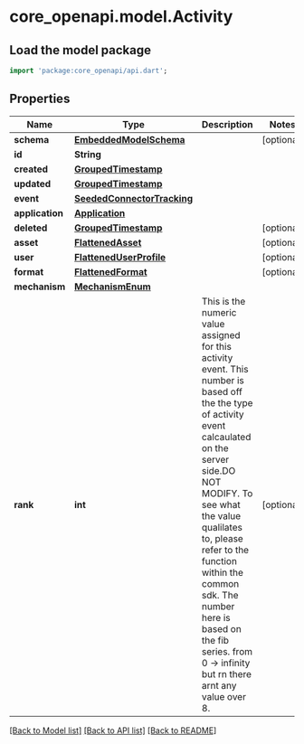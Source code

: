 # core_openapi.model.Activity

## Load the model package
```dart
import 'package:core_openapi/api.dart';
```

## Properties
Name | Type | Description | Notes
------------ | ------------- | ------------- | -------------
**schema** | [**EmbeddedModelSchema**](EmbeddedModelSchema.md) |  | [optional] 
**id** | **String** |  | 
**created** | [**GroupedTimestamp**](GroupedTimestamp.md) |  | 
**updated** | [**GroupedTimestamp**](GroupedTimestamp.md) |  | 
**event** | [**SeededConnectorTracking**](SeededConnectorTracking.md) |  | 
**application** | [**Application**](Application.md) |  | 
**deleted** | [**GroupedTimestamp**](GroupedTimestamp.md) |  | [optional] 
**asset** | [**FlattenedAsset**](FlattenedAsset.md) |  | [optional] 
**user** | [**FlattenedUserProfile**](FlattenedUserProfile.md) |  | [optional] 
**format** | [**FlattenedFormat**](FlattenedFormat.md) |  | [optional] 
**mechanism** | [**MechanismEnum**](MechanismEnum.md) |  | 
**rank** | **int** | This is the numeric value assigned for this activity event. This number is based off the the type of activity event calcaulated on the server side.DO NOT MODIFY. To see what the value qualilates to, please refer to the function within the common sdk. The number here is based on the fib series. from 0 -> infinity but rn there arnt any value over 8. | [optional] 

[[Back to Model list]](../README.md#documentation-for-models) [[Back to API list]](../README.md#documentation-for-api-endpoints) [[Back to README]](../README.md)


